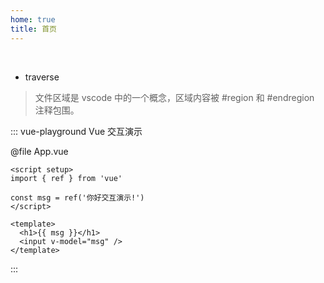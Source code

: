 ```yaml
---
home: true
title: 首页
---
```


<br />

- traverse

> 文件区域是 vscode 中的一个概念，区域内容被 #region 和 #endregion 注释包围。

<HomeLink />

::: vue-playground Vue 交互演示

@file App.vue

```vue
<script setup>
import { ref } from 'vue'

const msg = ref('你好交互演示!')
</script>

<template>
  <h1>{{ msg }}</h1>
  <input v-model="msg" />
</template>
```

:::
